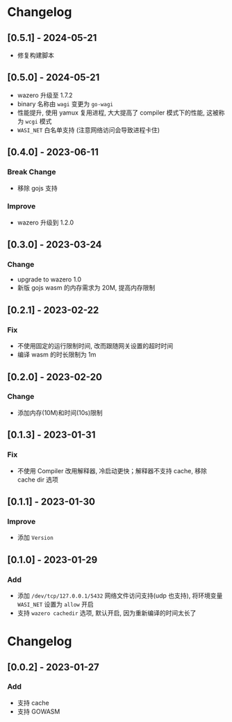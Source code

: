# Changelog

## [0.5.1] - 2024-05-21

- 修复构建脚本

## [0.5.0] - 2024-05-21

- wazero 升级至 1.7.2
- binary 名称由 `wagi` 变更为 `go-wagi`
- 性能提升, 使用 yamux 复用进程, 大大提高了 compiler 模式下的性能, 这被称为 `wcgi` 模式
- `WASI_NET` 白名单支持 (注意网络访问会导致进程卡住)

## [0.4.0] - 2023-06-11

### Break Change

- 移除 gojs 支持

### Improve

- wazero 升级到 1.2.0

## [0.3.0] - 2023-03-24

### Change

- upgrade to wazero 1.0
- 新版 gojs wasm 的内存需求为 20M, 提高内存限制

## [0.2.1] - 2023-02-22

### Fix

- 不使用固定的运行限制时间, 改而跟随网关设置的超时时间
- 编译 wasm 的时长限制为 1m

## [0.2.0] - 2023-02-20

### Change

- 添加内存(10M)和时间(10s)限制

## [0.1.3] - 2023-01-31

### Fix

- 不使用 Compiler 改用解释器, 冷启动更快；解释器不支持 cache, 移除 cache dir 选项

## [0.1.1] - 2023-01-30

### Improve

- 添加 `Version`

## [0.1.0] - 2023-01-29

### Add

- 添加 `/dev/tcp/127.0.0.1/5432` 网络文件访问支持(udp 也支持), 将环境变量 `WASI_NET` 设置为 `allow` 开启
- 支持 `wazero cachedir` 选项, 默认开启, 因为重新编译的时间太长了

# Changelog

## [0.0.2] - 2023-01-27

### Add

- 支持 cache
- 支持 GOWASM
